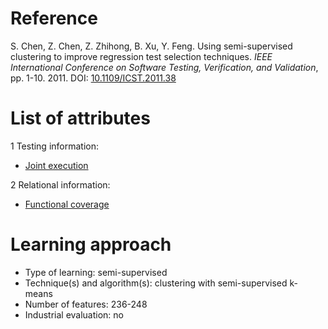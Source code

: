 # Reference

S. Chen, Z. Chen, Z. Zhihong, B. Xu, Y. Feng. Using semi-supervised clustering to improve regression test selection techniques. *IEEE International Conference on Software Testing, Verification, and Validation*, pp. 1-10. 2011. DOI: [10.1109/ICST.2011.38](https://www.doi.org/10.1109/ICST.2011.38)

# List of attributes

1 Testing information:
* [Joint execution](../../attributes/testing/test-case/dependency/joint-execution.md)

2 Relational information:
* [Functional coverage](../../attributes/relational/test-case/coverage/functional-coverage.md)

# Learning approach

* Type of learning: semi-supervised
* Technique(s) and algorithm(s): clustering with semi-supervised k-means
* Number of features: 236-248
* Industrial evaluation: no